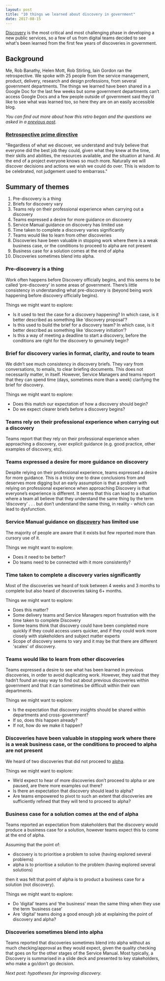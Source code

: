 ```yaml
---
layout: post
title: "10 things we learned about discovery in government"
date: 2017-08-15
---
```


[Discovery](https://www.gov.uk/service-manual/agile-delivery/how-the-discovery-phase-works) is the most critical and most challenging phase in developing a new public services, so a few of us from digital teams decided to see what's been learned from the first few years of discoveries in government.

## Background

Me, Rob Banathy, Helen Mott, Rob Stirling, Iain Gordon ran the retrospective. We spoke with 25 people from the service management, product, delivery, research and design professions, from several government departments. 
The things we learned have been shared in a Google Doc for the last few weeks but some government departments can’t access Google Docs and a few people outside of government said they’d like to see what was learned too, so here they are on an easily accessible blog.

*You can find out more about how this retro began and the questions we asked in a [previous post](http://scottcolfer.com/2017/08/14/discovery-retro-questions.html).*

### [Retrospective prime directive](http://www.retrospectives.com/pages/retroPrimeDirective.html)
"Regardless of what we discover, we understand and truly believe that everyone did the best job they could, given what they knew at the time, their skills and abilities, the resources available, and the situation at hand. At the end of a project everyone knows so much more. Naturally we will discover decisions and actions we wish we could do over. This is wisdom to be celebrated, not judgement used to embarrass."

## Summary of themes

1. Pre-discovery is a thing
2. Briefs for discovery vary
3. Teams rely on their professional experience when carrying out a discovery
4. Teams expressed a desire for more guidance on discovery
5. Service Manual guidance on discovery has limited use
6. Time taken to complete a discovery varies significantly
7. Teams would like to learn from other discoveries
8. Discoveries have been valuable in stopping work where there is a weak business case, or the conditions to proceed to alpha are not present
9. Business case for a solution comes at the end of alpha
10. Discoveries sometimes blend into alpha.

### Pre-discovery is a thing

Work often happens before Discovery officially begins, and this seems to be called ‘pre-discovery’ in some areas of government. There’s little consistency in understanding what pre-discovery is (beyond being work happening before discovery officially begins).

Things we might want to explore:

- Is it used to test the case for a discovery happening? In which case, is it better described as something like ‘discovery proposal’?
- Is this used to build the brief for a discovery team? In which case, is it better described as something like ‘discovery initiation’?
- Is this a way of meeting a deadline to start a discovery, before the conditions are right for the discovery to genuinely begin?

### Brief for discovery varies in format, clarity, and route to team

We didn’t see much consistency in discovery briefs. They vary from conversations, to emails, to clear briefing documents. This does not necessarily matter, in itself. However, Service Managers and teams report that they can spend time (days, sometimes more than a week) clarifying the brief for discovery.

Things we might want to explore:

- Does this match our expectation of how a discovery should begin?
- Do we expect clearer briefs before a discovery begins?

### Teams rely on their professional experience when carrying out a discovery

Teams report that they rely on their professional experience when approaching a discovery, over explicit guidance (e.g. good practice, other examples of discovery, etc).

### Teams expressed a desire for more guidance on discovery

Despite relying on their professional experience, teams expressed a desire for more guidance. This is a tricky one to draw conclusions from and deserves more digging but an early assumption is that a problem with relying on professional experience when approaching Discovery is that everyone’s experience is different. It seems that this can lead to a situation where a team all believe that they understand the same thing by the term ‘discovery’ . . . but don’t understand the same thing, in reality - which can lead to dysfunction.

### Service Manual guidance on [discovery](https://www.gov.uk/service-manual/agile-delivery/how-the-discovery-phase-works) has limited use

The majority of people are aware that it exists but few reported more than cursory use of it.

Things we might want to explore:

- Does it need to be better? 
- Do teams need to be connected with it more consistently? 

### Time taken to complete a discovery varies significantly

Most of the discoveries we heard of took between 4 weeks and 3 months to complete but also heard of discoveries taking 6+ months.

Things we might want to explore:

- Does this matter?
- Some delivery teams and Service Managers report frustration with the time taken to complete Discovery
- Some teams think that discovery could have been completed more quickly if they could access users quicker, and if they could work more closely with stakeholders and subject matter experts
- Scope of discovery seems to vary and it may be that there are different 'scales' of discovery.

### Teams would like to learn from other discoveries

Teams expressed a desire to see what has been learned in previous discoveries, in order to avoid duplicating work. However, they said that they hadn’t found an easy way to find out about previous discoveries within government and that it can sometimes be difficult within their own departments.

Things we might want to explore:

- Is the expectation that discovery insights should be shared within departments and cross-government?
- If so, does this happen already?
- If not, how do we make it happen?

### Discoveries have been valuable in stopping work where there is a weak business case, or the conditions to proceed to alpha are not present

We heard of two discoveries that did not proceed to [alpha](https://www.gov.uk/service-manual/agile-delivery/how-the-alpha-phase-works).

Things we might want to explore:

- We’d expect to hear of more discoveries don’t proceed to alpha or are paused, are there more examples out there?
- Is there an expectation that discovery should lead to alpha?
- Are teams empowered to pivot to such an extent that discoveries are sufficiently refined that they will tend to proceed to alpha?

### Business case for a solution comes at the end of alpha

Teams reported an expectation from stakeholders that the discovery would produce a business case for a solution, however teams expect this to come at the end of alpha. 

Assuming that the point of: 

- discovery is to prioritise a problem to solve (having explored several problems)
- alpha is to prioritise a solution to the problem (having explored several solutions)

then it was felt that point of alpha is to product a business case for a solution (not discovery).

Things we might want to explore:

- Do ‘digital’ teams and ‘the business’ mean the same thing when they use the term ‘business case’
- Are 'digital’ teams doing a good enough job at explaining the point of discovery and alpha?

### Discoveries sometimes blend into alpha

Teams reported that discoveries sometimes blend into alpha without as much checking/approval as they would expect, given the quality checking that goes on for the other stages of the Service Manual. Most typically, a Discovery is summarised in a slide deck and presented to key stakeholders, who make a go/don’t go decision.

*Next post: hypotheses for improving discovery.*
